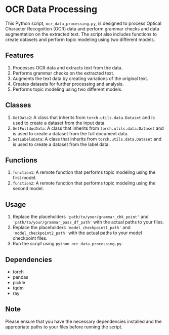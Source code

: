 
# OCR Data Processing

This Python script, `ocr_data_processing.py`, is designed to process Optical Character Recognition (OCR) data and perform grammar checks and data augmentation on the extracted text. The script also includes functions to create datasets and perform topic modeling using two different models.

## Features

1. Processes OCR data and extracts text from the data.
2. Performs grammar checks on the extracted text.
3. Augments the text data by creating variations of the original text.
4. Creates datasets for further processing and analysis.
5. Performs topic modeling using two different models.

## Classes

1. `GetData2`: A class that inherits from `torch.utils.data.Dataset` and is used to create a dataset from the input data.
2. `GetFulldocData`: A class that inherits from `torch.utils.data.Dataset` and is used to create a dataset from the full document data.
3. `GetLabelsData`: A class that inherits from `torch.utils.data.Dataset` and is used to create a dataset from the label data.

## Functions

1. `function1`: A remote function that performs topic modeling using the first model.
2. `function2`: A remote function that performs topic modeling using the second model.

## Usage

1. Replace the placeholders `'path/to/your/grammar_chk_point'` and `'path/to/your/grammar_pass_df_path'` with the actual paths to your files.
2. Replace the placeholders `'model_checkpoint1_path'` and `'model_checkpoint2_path'` with the actual paths to your model checkpoint files.
3. Run the script using `python ocr_data_processing.py`.

## Dependencies

- torch
- pandas
- pickle
- tqdm
- ray

## Note

Please ensure that you have the necessary dependencies installed and the appropriate paths to your files before running the script.